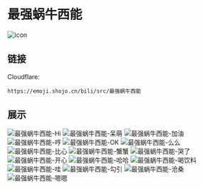 # 最强蜗牛西能
![icon](https://emoji.shojo.cn/bili/src/最强蜗牛西能/icon.png)
## 链接
Cloudflare:
```
https://emoji.shojo.cn/bili/src/最强蜗牛西能
```
## 展示
![最强蜗牛西能-Hi](https://emoji.shojo.cn/bili/src/最强蜗牛西能/最强蜗牛西能-Hi.png)
![最强蜗牛西能-呆萌](https://emoji.shojo.cn/bili/src/最强蜗牛西能/最强蜗牛西能-呆萌.png)
![最强蜗牛西能-加油](https://emoji.shojo.cn/bili/src/最强蜗牛西能/最强蜗牛西能-加油.png)
![最强蜗牛西能-哼](https://emoji.shojo.cn/bili/src/最强蜗牛西能/最强蜗牛西能-哼.png)
![最强蜗牛西能-OK](https://emoji.shojo.cn/bili/src/最强蜗牛西能/最强蜗牛西能-OK.png)
![最强蜗牛西能-么么](https://emoji.shojo.cn/bili/src/最强蜗牛西能/最强蜗牛西能-么么.png)
![最强蜗牛西能-比心](https://emoji.shojo.cn/bili/src/最强蜗牛西能/最强蜗牛西能-比心.png)
![最强蜗牛西能-蟹蟹](https://emoji.shojo.cn/bili/src/最强蜗牛西能/最强蜗牛西能-蟹蟹.png)
![最强蜗牛西能-哭了](https://emoji.shojo.cn/bili/src/最强蜗牛西能/最强蜗牛西能-哭了.png)
![最强蜗牛西能-开心](https://emoji.shojo.cn/bili/src/最强蜗牛西能/最强蜗牛西能-开心.png)
![最强蜗牛西能-哈哈](https://emoji.shojo.cn/bili/src/最强蜗牛西能/最强蜗牛西能-哈哈.png)
![最强蜗牛西能-喝饮料](https://emoji.shojo.cn/bili/src/最强蜗牛西能/最强蜗牛西能-喝饮料.png)
![最强蜗牛西能-哇](https://emoji.shojo.cn/bili/src/最强蜗牛西能/最强蜗牛西能-哇.png)
![最强蜗牛西能-勾引](https://emoji.shojo.cn/bili/src/最强蜗牛西能/最强蜗牛西能-勾引.png)
![最强蜗牛西能-沧桑](https://emoji.shojo.cn/bili/src/最强蜗牛西能/最强蜗牛西能-沧桑.png)
![最强蜗牛西能-嗯嗯](https://emoji.shojo.cn/bili/src/最强蜗牛西能/最强蜗牛西能-嗯嗯.png)
